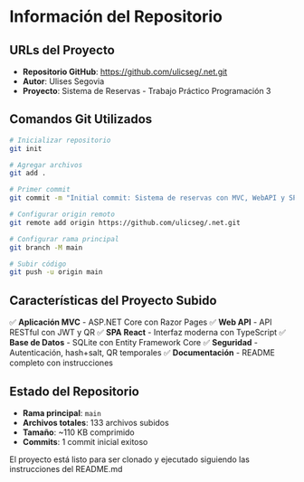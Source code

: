 # Información del Repositorio

## URLs del Proyecto

- **Repositorio GitHub**: https://github.com/ulicseg/.net.git
- **Autor**: Ulises Segovia
- **Proyecto**: Sistema de Reservas - Trabajo Práctico Programación 3

## Comandos Git Utilizados

```bash
# Inicializar repositorio
git init

# Agregar archivos
git add .

# Primer commit
git commit -m "Initial commit: Sistema de reservas con MVC, WebAPI y SPA"

# Configurar origin remoto
git remote add origin https://github.com/ulicseg/.net.git

# Configurar rama principal
git branch -M main

# Subir código
git push -u origin main
```

## Características del Proyecto Subido

✅ **Aplicación MVC** - ASP.NET Core con Razor Pages
✅ **Web API** - API RESTful con JWT y QR
✅ **SPA React** - Interfaz moderna con TypeScript
✅ **Base de Datos** - SQLite con Entity Framework Core
✅ **Seguridad** - Autenticación, hash+salt, QR temporales
✅ **Documentación** - README completo con instrucciones

## Estado del Repositorio

- **Rama principal**: `main`
- **Archivos totales**: 133 archivos subidos
- **Tamaño**: ~110 KB comprimido
- **Commits**: 1 commit inicial exitoso

El proyecto está listo para ser clonado y ejecutado siguiendo las instrucciones del README.md
